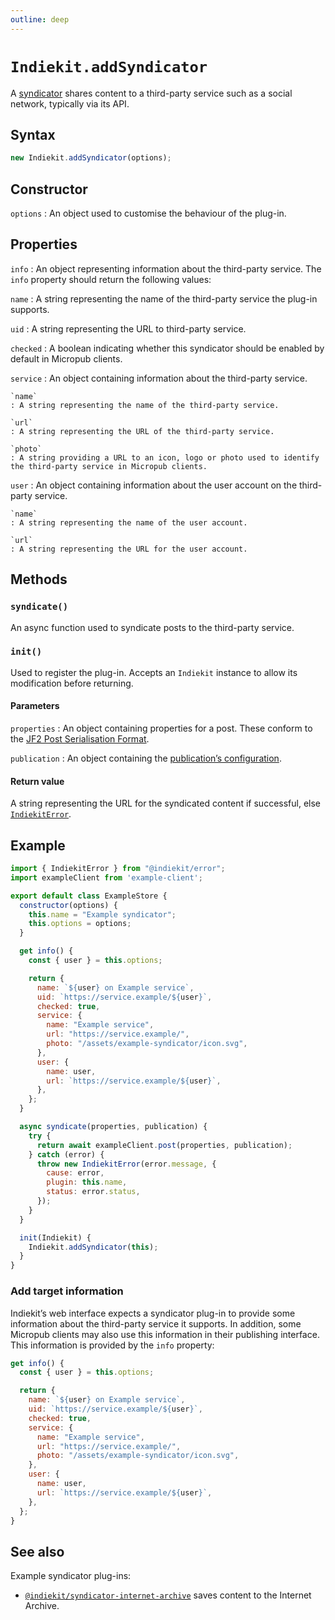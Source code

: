 ```yaml
---
outline: deep
---
```


# `Indiekit.addSyndicator`

A [syndicator](../../concepts.md#syndicator) shares content to a third-party service such as a social network, typically via its API.

## Syntax

```js
new Indiekit.addSyndicator(options);
```

## Constructor

`options`
: An object used to customise the behaviour of the plug-in.

## Properties

`info` <Badge type="info" text="Required" />
: An object representing information about the third-party service. The `info` property should return the following values:

  `name` <Badge type="info" text="Required" />
  : A string representing the name of the third-party service the plug-in supports.

  `uid` <Badge type="info" text="Required" />
  : A string representing the URL to third-party service.

  `checked`
  : A boolean indicating whether this syndicator should be enabled by default in Micropub clients.

  `service`
  : An object containing information about the third-party service.

    `name`
    : A string representing the name of the third-party service.

    `url`
    : A string representing the URL of the third-party service.

    `photo`
    : A string providing a URL to an icon, logo or photo used to identify the third-party service in Micropub clients.

  `user`
  : An object containing information about the user account on the third-party service.

    `name`
    : A string representing the name of the user account.

    `url`
    : A string representing the URL for the user account.

## Methods

### `syndicate()`

An async function used to syndicate posts to the third-party service.

### `init()`

Used to register the plug-in. Accepts an `Indiekit` instance to allow its modification before returning.

#### Parameters

`properties` <Badge type="info" text="Required" />
: An object containing properties for a post. These conform to the [JF2 Post Serialisation Format](https://jf2.spec.indieweb.org).

`publication` <Badge type="info" text="Required" />
: An object containing the [publication’s configuration](/configuration/#publication).

#### Return value

A string representing the URL for the syndicated content if successful, else [`IndiekitError`][].

## Example

```js
import { IndiekitError } from "@indiekit/error";
import exampleClient from 'example-client';

export default class ExampleStore {
  constructor(options) {
    this.name = "Example syndicator";
    this.options = options;
  }

  get info() {
    const { user } = this.options;

    return {
      name: `${user} on Example service`,
      uid: `https://service.example/${user}`,
      checked: true,
      service: {
        name: "Example service",
        url: "https://service.example/",
        photo: "/assets/example-syndicator/icon.svg",
      },
      user: {
        name: user,
        url: `https://service.example/${user}`,
      },
    };
  }

  async syndicate(properties, publication) {
    try {
      return await exampleClient.post(properties, publication);
    } catch (error) {
      throw new IndiekitError(error.message, {
        cause: error,
        plugin: this.name,
        status: error.status,
      });
    }
  }

  init(Indiekit) {
    Indiekit.addSyndicator(this);
  }
}
```

### Add target information

Indiekit’s web interface expects a syndicator plug-in to provide some information about the third-party service it supports. In addition, some Micropub clients may also use this information in their publishing interface. This information is provided by the `info` property:

```js
get info() {
  const { user } = this.options;

  return {
    name: `${user} on Example service`,
    uid: `https://service.example/${user}`,
    checked: true,
    service: {
      name: "Example service",
      url: "https://service.example/",
      photo: "/assets/example-syndicator/icon.svg",
    },
    user: {
      name: user,
      url: `https://service.example/${user}`,
    },
  };
}
```

## See also

Example syndicator plug-ins:

- [`@indiekit/syndicator-internet-archive`](https://github.com/getindiekit/indiekit/tree/main/packages/syndicator-internet-archive) saves content to the Internet Archive.

[`IndiekitError`]: error.md
